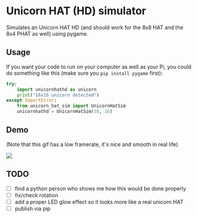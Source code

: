 # Unicorn HAT (HD) simulator

Simulates an Unicorn HAT HD (and should work for the 8x8 HAT and the 8x4 PHAT as well) using pygame.

## Usage

If you want your code to run on your computer as well as your Pi, you could do something like this (make sure you `pip install pygame` first):

```python
try:
    import unicornhathd as unicorn
    print("16x16 unicorn detected")
except ImportError:
    from unicorn_hat_sim import UnicornHatSim
    unicornhathd = UnicornHatSim(16, 16)
```

## Demo

(Note that this gif has a low framerate, it's nice and smooth in real life)

![](https://cl.ly/2s070z1k0L3J/Screen%20Recording%202017-06-26%20at%2011.12%20PM.gif)


## TODO

- [ ] find a python person who shows me how this would be done properly
- [ ] fix/check rotation
- [ ] add a proper LED glow effect so it looks more like a real unicorn HAT
- [ ] publish via pip
